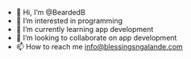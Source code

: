 - 👋 Hi, I’m @BeardedB
- 👀 I’m interested in programming
- 🌱 I’m currently learning app development
- 💞️ I’m looking to collaborate on app development
- 📫 How to reach me info@blessingsngalande.com

<!---
BeardedB/BeardedB is a ✨ special ✨ repository because its `README.md` (this file) appears on your GitHub profile.
You can click the Preview link to take a look at your changes.
--->
